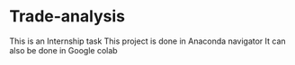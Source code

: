 # Trade-analysis
This is an Internship task
This project is done in Anaconda navigator
It can also be done in Google colab
